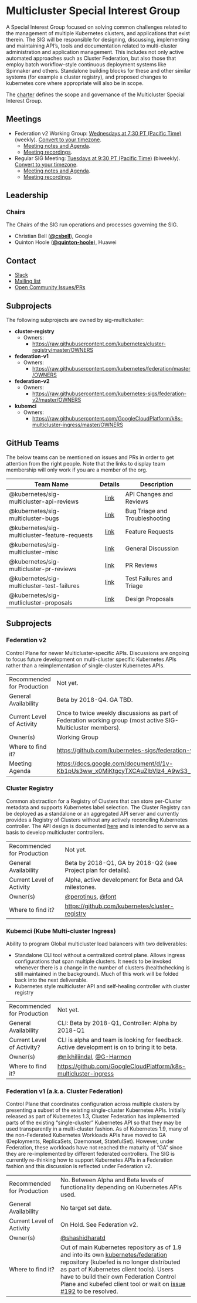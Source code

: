 <!---
This is an autogenerated file!

Please do not edit this file directly, but instead make changes to the
sigs.yaml file in the project root.

To understand how this file is generated, see https://git.k8s.io/community/generator/README.md
--->
# Multicluster Special Interest Group

A Special Interest Group focused on solving common challenges related to the management of multiple Kubernetes clusters, and applications that exist therein. The SIG will be responsible for designing, discussing, implementing and maintaining API’s, tools and documentation related to multi-cluster administration and application management. This includes not only active automated approaches such as Cluster Federation, but also those that employ batch workflow-style continuous deployment systems like Spinnaker and others.  Standalone building blocks for these and other similar systems (for example a cluster registry), and proposed changes to kubernetes core where appropriate will also be in scope.

The [charter](charter.md) defines the scope and governance of the Multicluster Special Interest Group.

## Meetings
* Federation v2 Working Group: [Wednesdays at 7:30 PT (Pacific Time)](https://docs.google.com/document/d/1FQx0BPlkkl1Bn0c9ocVBxYIKojpmrS1CFP5h0DI68AE/edit) (weekly). [Convert to your timezone](http://www.thetimezoneconverter.com/?t=7:30&tz=PT%20%28Pacific%20Time%29).
  * [Meeting notes and Agenda](https://docs.google.com/document/d/1v-Kb1pUs3ww_x0MiKtgcyTXCAuZlbVlz4_A9wS3_HXY/edit).
  * [Meeting recordings](https://www.youtube.com/playlist?list=PL69nYSiGNLP3iKP5EzMbtNT2zOZv6RCrX).
* Regular SIG Meeting: [Tuesdays at 9:30 PT (Pacific Time)](https://docs.google.com/document/d/1FQx0BPlkkl1Bn0c9ocVBxYIKojpmrS1CFP5h0DI68AE/edit) (biweekly). [Convert to your timezone](http://www.thetimezoneconverter.com/?t=9:30&tz=PT%20%28Pacific%20Time%29).
  * [Meeting notes and Agenda](https://docs.google.com/document/d/18mk62nOXE_MCSSnb4yJD_8UadtzJrYyJxFwbrgabHe8/edit).
  * [Meeting recordings](https://www.youtube.com/watch?v=iWKC3FsNHWg&list=PL69nYSiGNLP0HqgyqTby6HlDEz7i1mb0-).

## Leadership

### Chairs
The Chairs of the SIG run operations and processes governing the SIG.

* Christian Bell (**[@csbell](https://github.com/csbell)**), Google
* Quinton Hoole (**[@quinton-hoole](https://github.com/quinton-hoole)**), Huawei

## Contact
* [Slack](https://kubernetes.slack.com/messages/sig-multicluster)
* [Mailing list](https://groups.google.com/forum/#!forum/kubernetes-sig-multicluster)
* [Open Community Issues/PRs](https://github.com/kubernetes/community/labels/sig%2Fmulticluster)

## Subprojects

The following subprojects are owned by sig-multicluster:
- **cluster-registry**
  - Owners:
    - https://raw.githubusercontent.com/kubernetes/cluster-registry/master/OWNERS
- **federation-v1**
  - Owners:
    - https://raw.githubusercontent.com/kubernetes/federation/master/OWNERS
- **federation-v2**
  - Owners:
    - https://raw.githubusercontent.com/kubernetes-sigs/federation-v2/master/OWNERS
- **kubemci**
  - Owners:
    - https://raw.githubusercontent.com/GoogleCloudPlatform/k8s-multicluster-ingress/master/OWNERS

## GitHub Teams

The below teams can be mentioned on issues and PRs in order to get attention from the right people.
Note that the links to display team membership will only work if you are a member of the org.

| Team Name | Details | Description |
| --------- |:-------:| ----------- |
| @kubernetes/sig-multicluster-api-reviews | [link](https://github.com/orgs/kubernetes/teams/sig-multicluster-api-reviews) | API Changes and Reviews |
| @kubernetes/sig-multicluster-bugs | [link](https://github.com/orgs/kubernetes/teams/sig-multicluster-bugs) | Bug Triage and Troubleshooting |
| @kubernetes/sig-multicluster-feature-requests | [link](https://github.com/orgs/kubernetes/teams/sig-multicluster-feature-requests) | Feature Requests |
| @kubernetes/sig-multicluster-misc | [link](https://github.com/orgs/kubernetes/teams/sig-multicluster-misc) | General Discussion |
| @kubernetes/sig-multicluster-pr-reviews | [link](https://github.com/orgs/kubernetes/teams/sig-multicluster-pr-reviews) | PR Reviews |
| @kubernetes/sig-multicluster-test-failures | [link](https://github.com/orgs/kubernetes/teams/sig-multicluster-test-failures) | Test Failures and Triage |
| @kubernetes/sig-mutlicluster-proposals | [link](https://github.com/orgs/kubernetes/teams/sig-mutlicluster-proposals) | Design Proposals |

<!-- BEGIN CUSTOM CONTENT -->
## Subprojects

### Federation v2
Control Plane for newer Multicluster-specific APIs. Discussions are ongoing to focus future development on multi-cluster specific Kubernetes APIs rather than a reimplementation of single-cluster Kubernetes APIs.

|  |  |
| -------------- |:-------|
| Recommended for Production | Not yet. |
| General Availability | Beta by 2018-Q4. GA TBD. |
| Current Level of Activity | Once to twice weekly discussions as part of Federation working group (most active SIG-Multicluster members). |
| Owner(s) | Working Group |
| Where to find it? | https://github.com/kubernetes-sigs/federation-v2 |
| Meeting Agenda | https://docs.google.com/document/d/1v-Kb1pUs3ww_x0MiKtgcyTXCAuZlbVlz4_A9wS3_HXY |

### Cluster Registry
Common abstraction for a Registry of Clusters that can store per-Cluster metadata and supports Kubernetes label selection. The Cluster Registry can be deployed as a standalone or an aggregated API server and currently provides a Registry of Clusters without any actively reconciling Kubernetes controller. The API design is documented [here](https://github.com/kubernetes/community/blob/master/contributors/design-proposals/multicluster/cluster-registry/api-design.md) and is intended to serve as a basis to develop multicluster controllers.

|  |  |
| -------------- |:-------|
| Recommended for Production | Not yet. |
| General Availability | Beta by 2018-Q1, GA by 2018-Q2 (see Project plan for details). |
| Current Level of Activity | Alpha, active development for Beta and GA milestones. |
| Owner(s) | [@perotinus](https://github.com/perotinus), [@font](https://github.com/font) |
| Where to find it? | https://github.com/kubernetes/cluster-registry |

### Kubemci (Kube Multi-cluster Ingress)
Ability to program Global multicluster load balancers with two deliverables:
* Standalone CLI tool without a centralized control plane. Allows ingress configurations that span multiple clusters. It needs to be invoked whenever there is a change in the number of clusters (healthchecking is still maintained in the background). Much of this work will be folded back into the next deliverable.
* Kubernetes style multicluster API and self-healing controller with cluster registry

|  |  |
| -------------- |:-------|
| Recommended for Production | Not yet. |
| General Availability | CLI: Beta by 2018-Q1, Controller: Alpha by 2018-Q1 |
| Current Level of Activity? | CLI is alpha and team is looking for feedback. Active development is on to bring it to beta. |
| Owner(s) | [@nikhiljindal](https://github.com/nikhiljindal), [@G-Harmon](https://github.com/G-Harmon) |
| Where to find it? | https://github.com/GoogleCloudPlatform/k8s-multicluster-ingress |

### Federation v1 (a.k.a. Cluster Federation)
Control Plane that coordinates configuration across multiple clusters by presenting a subset of the existing single-cluster Kubernetes APIs. Initially released as part of Kubernetes 1.3, Cluster Federation has implemented parts of the existing “single-cluster” Kubernetes API so that they may be used transparently in a multi-cluster fashion. As of Kubernetes 1.9, many of the non-Federated Kubernetes Workloads APIs have moved to GA (Deployments, ReplicaSets, Daemonset, StatefulSet). However, under Federation, these workloads have not reached the maturity of “GA” since they are re-implemented by different federated controllers. The SIG is currently re-thinking how to support Kubernetes APIs in a Federation fashion and this discussion is reflected under Federation v2.

|  |  |
| -------------- |:-------|
| Recommended for Production | No. Between Alpha and Beta levels of functionality depending on Kubernetes APIs used. |
| General Availability | No target set date. |
| Current Level of Activity | On Hold. See Federation v2. |
| Owner(s) | [@shashidharatd](https://github.com/shashidharatd) |
| Where to find it? | Out of main Kubernetes repository as of 1.9 and into its own [kubernetes/federation](https://github.com/kubernetes/federation) repository (kubefed is no longer distributed as part of Kubernetes client tools). Users have to build their own Federation Control Plane and kubefed client tool or wait on [issue #192](https://github.com/kubernetes/federation/issues/192) to be resolved. |
<!-- END CUSTOM CONTENT -->
